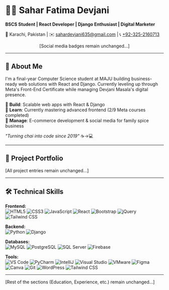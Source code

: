 # 👩‍💻 Sahar Fatima Devjani  
**BSCS Student | React Developer | Django Enthusiast | Digital Marketer**  

📍 Karachi, Pakistan | ✉️ [sahardevjani635@gmail.com](mailto:sahardevjani635@gmail.com) | 📞 [+92-325-2160713](tel:+923252160713)  

<div align="center">
  [Social media badges remain unchanged...]
</div>

---

## 🧩 About Me  

I'm a final-year Computer Science student at MAJU building business-ready web solutions with React and Django. Currently leveling up through Meta's Front-End Certificate while managing Devjani Masala's digital presence.  

🔹 **Build**: Scalable web apps with React & Django  
🔹 **Learn**: Currently mastering advanced frontend (2/9 Meta courses completed)  
🔹 **Manage**: E-commerce development & social media for family spice business  

*"Turning chai into code since 2019"* ☕→💻  

---

## 🚀 Project Portfolio

[All project entries remain unchanged...]

---

## 🛠️ Technical Skills  

**Frontend:**  
![HTML5](https://img.shields.io/badge/-HTML5-E34F26?logo=html5&logoColor=white)
![CSS3](https://img.shields.io/badge/-CSS3-1572B6?logo=css3)
![JavaScript](https://img.shields.io/badge/-JavaScript-F7DF1E?logo=javascript&logoColor=black)
![React](https://img.shields.io/badge/-React-61DAFB?logo=react&logoColor=black)
![Bootstrap](https://img.shields.io/badge/-Bootstrap-7952B3?logo=bootstrap)
![jQuery](https://img.shields.io/badge/-jQuery-0769AD?logo=jquery)
![Tailwind CSS](https://img.shields.io/badge/-Tailwind_CSS-38B2AC?logo=tailwind-css&logoColor=white)

**Backend:**  
![Python](https://img.shields.io/badge/-Python-3776AB?logo=python)
![Django](https://img.shields.io/badge/-Django-092E20?logo=django)

**Databases:**  
![MySQL](https://img.shields.io/badge/-MySQL-4479A1?logo=mysql)
![PostgreSQL](https://img.shields.io/badge/-PostgreSQL-4169E1?logo=postgresql)
![SQL Server](https://img.shields.io/badge/-SQL%20Server-CC2927?logo=microsoft-sql-server)
![Firebase](https://img.shields.io/badge/-Firebase-FFCA28?logo=firebase&logoColor=black)

**Tools:**  
![VS Code](https://img.shields.io/badge/-VS%20Code-007ACC?logo=visual-studio-code)
![PyCharm](https://img.shields.io/badge/-PyCharm-000000?logo=pycharm)
![IntelliJ](https://img.shields.io/badge/-IntelliJ-000000?logo=intellij-idea)
![Visual Studio](https://img.shields.io/badge/-Visual%20Studio-5C2D91?logo=visual-studio)
![VMware](https://img.shields.io/badge/-VMware-607078?logo=vmware)
![Figma](https://img.shields.io/badge/-Figma-F24E1E?logo=figma)
![Canva](https://img.shields.io/badge/-Canva-00C4CC?logo=canva)
![Git](https://img.shields.io/badge/-Git-F05032?logo=git)
![WordPress](https://img.shields.io/badge/-WordPress-21759B?logo=wordpress)
![Tailwind CSS](https://img.shields.io/badge/-Tailwind_CSS-38B2AC?logo=tailwind-css&logoColor=white)

---

[Rest of the sections (Education, Experience, etc.) remain unchanged...]
